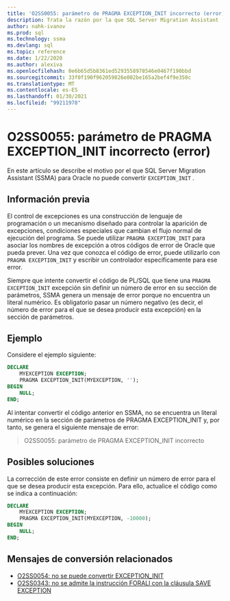 ```yaml
---
title: 'O2SS0055: parámetro de PRAGMA EXCEPTION_INIT incorrecto (error)'
description: Trata la razón por la que SQL Server Migration Assistant (SSMA) para Oracle no puede convertir el mensaje de error de EXCEPTION_INIT O2SS0055.
author: nahk-ivanov
ms.prod: sql
ms.technology: ssma
ms.devlang: sql
ms.topic: reference
ms.date: 1/22/2020
ms.author: alexiva
ms.openlocfilehash: 0e6b65d5b8361ed5293558978546e0467f190bbd
ms.sourcegitcommit: 33f0f190f962059826e002be165a2bef4f9e350c
ms.translationtype: MT
ms.contentlocale: es-ES
ms.lasthandoff: 01/30/2021
ms.locfileid: "99211978"
---
```

# <a name="o2ss0055-incorrect-exception_init-pragma-parameter-error"></a>O2SS0055: parámetro de PRAGMA EXCEPTION_INIT incorrecto (error)

En este artículo se describe el motivo por el que SQL Server Migration Assistant (SSMA) para Oracle no puede convertir `EXCEPTION_INIT` .

## <a name="background"></a>Información previa

El control de excepciones es una construcción de lenguaje de programación o un mecanismo diseñado para controlar la aparición de excepciones, condiciones especiales que cambian el flujo normal de ejecución del programa. Se puede utilizar `PRAGMA EXCEPTION_INIT` para asociar los nombres de excepción a otros códigos de error de Oracle que pueda prever. Una vez que conozca el código de error, puede utilizarlo con `PRAGMA EXCEPTION_INIT` y escribir un controlador específicamente para ese error.

Siempre que intente convertir el código de PL/SQL que tiene una `PRAGMA EXCEPTION_INIT` excepción sin definir un número de error en su sección de parámetros, SSMA genera un mensaje de error porque no encuentra un literal numérico. Es obligatorio pasar un número negativo (es decir, el número de error para el que se desea producir esta excepción) en la sección de parámetros.

## <a name="example"></a>Ejemplo

Considere el ejemplo siguiente:

```sql
DECLARE
    MYEXCEPTION EXCEPTION;
    PRAGMA EXCEPTION_INIT(MYEXCEPTION, '');
BEGIN
    NULL;
END;
```

Al intentar convertir el código anterior en SSMA, no se encuentra un literal numérico en la sección de parámetros de PRAGMA EXCEPTION_INIT y, por tanto, se genera el siguiente mensaje de error:

> O2SS0055: parámetro de PRAGMA EXCEPTION_INIT incorrecto

## <a name="possible-remedies"></a>Posibles soluciones

La corrección de este error consiste en definir un número de error para el que se desea producir esta excepción. Para ello, actualice el código como se indica a continuación:

```sql
DECLARE
    MYEXCEPTION EXCEPTION;
    PRAGMA EXCEPTION_INIT(MYEXCEPTION, -10000);
BEGIN
    NULL;
END;
```

## <a name="related-conversion-messages"></a>Mensajes de conversión relacionados

* [O2SS0054: no se puede convertir EXCEPTION_INIT](o2ss0054.md)
* [O2SS0343: no se admite la instrucción FORALl con la cláusula SAVE EXCEPTION](o2ss0343.md)
